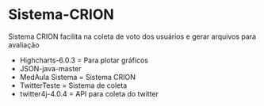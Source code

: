 # Sistema-CRION
Sistema CRION facilita na coleta de voto dos usuários e gerar arquivos para avaliação



- Highcharts-6.0.3	= Para plotar gráficos
- JSON-java-master	
- MedAula	Sistema  = Sistema CRION
- TwitterTeste	= Sistema de coleta
- twitter4j-4.0.4 = API para coleta do twitter

